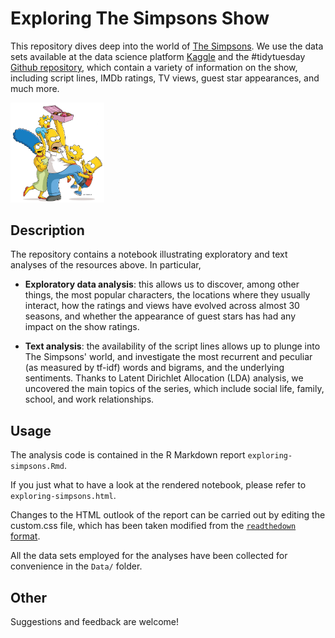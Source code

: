 # Exploring The Simpsons Show

This repository dives deep into the world of [The Simpsons](https://en.wikipedia.org/wiki/The_Simpsons). We use the data sets available at the data science platform [Kaggle](https://www.kaggle.com/prashant111/the-simpsons-dataset) and the \#tidytuesday [Github repository](https://github.com/rfordatascience/tidytuesday/tree/master/data/2019/2019-08-27), which contain a variety of information on the show, including script lines, IMDb ratings, TV views, guest star appearances, and much more.

<img src="Images/simpsons_image.png" width = "150">

## Description

The repository contains a notebook illustrating exploratory and text analyses of the resources above. In particular,

* **Exploratory data analysis**: this allows us to discover, among other things, the most popular characters, the locations where they usually interact, how the ratings and views have evolved across almost 30 seasons, and whether the appearance of guest stars has had any impact on the show ratings.

* **Text analysis**: the availability of the script lines allows up to plunge into The Simpsons' world, and investigate the most recurrent and peculiar (as measured by tf-idf) words and bigrams, and the underlying sentiments. Thanks to Latent Dirichlet Allocation (LDA) analysis, we uncovered the main topics of the series, which include social life, family, school, and work relationships.

## Usage

The analysis code is contained in the R Markdown report `exploring-simpsons.Rmd`. 

If you just what to have a look at the rendered notebook, please refer to `exploring-simpsons.html`.

Changes to the HTML outlook of the report can be carried out by editing the custom.css file, which has been taken modified from the [`readthedown` format](https://github.com/juba/rmdformats).

All the data sets employed for the analyses have been collected for convenience in the `Data/` folder.

## Other

Suggestions and feedback are welcome!